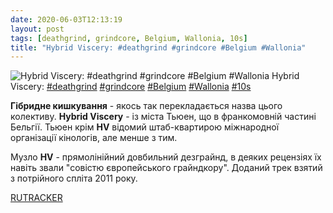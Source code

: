 ```yaml
---
date: 2020-06-03T12:13:19
layout: post
tags: [deathgrind, grindcore, Belgium, Wallonia, 10s]
title: "Hybrid Viscery: #deathgrind #grindcore #Belgium #Wallonia"
---
```

![Hybrid Viscery: #deathgrind #grindcore #Belgium #Wallonia](https://res.cloudinary.com/vast-space-unexplored/image/upload/q_auto,dpr_auto,w_auto/photos/photo_982_03-06-2020_12-13-19.jpg)
Hybrid Viscery: [#deathgrind](/tags/#deathgrind) [#grindcore](/tags/#grindcore) [#Belgium](/tags/#Belgium) [#Wallonia](/tags/#Wallonia) [#10s](/tags/#10s)

**Гібридне кишкування** - якось так перекладається назва цього колективу. **Hybrid Viscery** - із міста Тьюен, що в франкомовній частині Бельгії. Тьюен крім **HV** відомий штаб-квартирою міжнародної організації кінологів, але менше з тим.

Музло **HV** - прямолінійний довбильний дезграйнд, в деяких рецензіях їх навіть звали &quot;совістю європейського грайндкору&quot;. Доданий трек взятий з потрійного спліта 2011 року.

[RUTRACKER](https://rutracker.org/forum/viewtopic.php?t=3176359)